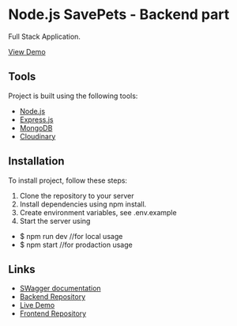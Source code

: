 # Node.js SavePets - Backend part

Full Stack Application.

[View Demo](https://olgamunaieva.github.io/project-savePets05/)

## Tools

Project is built using the following tools:

- [Node.js](https://nodejs.org/)
- [Express.js](https://expressjs.com)
- [MongoDB](https://www.mongodb.com/)
- [Cloudinary](https://cloudinary.com/)

## Installation

To install project, follow these steps:

1. Clone the repository to your server
2. Install dependencies using npm install.
3. Create  environment variables, see .env.example
4. Start the server using

- $ npm run dev //for local usage
- $ npm start //for prodaction usage

## Links

- [SWagger documentation](https://project-savepets05-be.onrender.com/api-docs/)
- [Backend Repository](https://github.com/VadimVyalov/project-savePets05-BE)
- [Live Demo](https://olgamunaieva.github.io/project-savePets05/)
- [Frontend Repository](https://github.com/OlgaMunaieva/project-savePets05)
